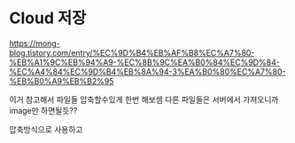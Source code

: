 # Cloud 저장


https://mong-blog.tistory.com/entry/%EC%9D%B4%EB%AF%B8%EC%A7%80-%EB%A1%9C%EB%94%A9-%EC%8B%9C%EA%B0%84%EC%9D%84-%EC%A4%84%EC%9D%B4%EB%8A%94-3%EA%B0%80%EC%A7%80-%EB%B0%A9%EB%B2%95

이거 참고해서 파일들 압축할수있게 한번 해보셈 
다른 파일들은 서버에서 가져오니까 image만 하면될듯??

압축방식으로 사용하고 
